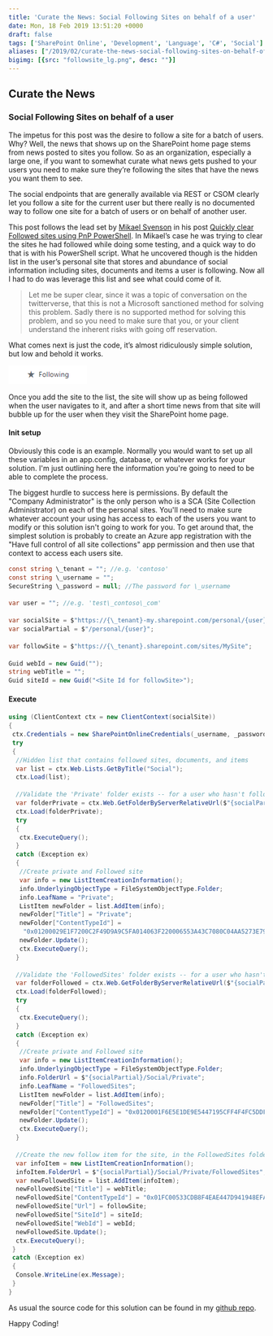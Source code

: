 ```yaml
---
title: 'Curate the News: Social Following Sites on behalf of a user'
date: Mon, 18 Feb 2019 13:51:20 +0000
draft: false
tags: ['SharePoint Online', 'Development', 'Language', 'C#', 'Social']
aliases: ["/2019/02/curate-the-news-social-following-sites-on-behalf-of-a-user/"]
bigimg: [{src: "followsite_lg.png", desc: ""}]
---
```


## Curate the News

### Social Following Sites on behalf of a user

The impetus for this post was the desire to follow a site for a batch of users. Why? Well, the news that shows up on the SharePoint home page stems from news posted to sites you follow. So as an organization, especially a large one, if you want to somewhat curate what news gets pushed to your users you need to make sure they’re following the sites that have the news you want them to see.

The social endpoints that are generally available via REST or CSOM clearly let you follow a site for the current user but there really is no documented way to follow one site for a batch of users or on behalf of another user.

This post follows the lead set by [Mikael Svenson](https://twitter.com/mikaelsvenson) in his post [Quickly clear Followed sites using PnP PowerShell](https://www.techmikael.com/2018/05/quickly-clear-followed-sites-using-pnp.html). In Mikael’s case he was trying to clear the sites he had followed while doing some testing, and a quick way to do that is with his PowerShell script. What he uncovered though is the hidden list in the user’s personal site that stores and abundance of social information including sites, documents and items a user is following. Now all I had to do was leverage this list and see what could come of it.

>Let me be super clear, since it was a topic of conversation on the twitterverse, that this is not a Microsoft sanctioned method for solving this problem. Sadly there is no supported method for solving this problem, and so you need to make sure that you, or your client understand the inherent risks with going off reservation.

What comes next is just the code, it’s almost ridiculously simple solution, but low and behold it works.

![FollowSite](FollowSite.png)

Once you add the site to the list, the site will show up as being followed when the user navigates to it, and after a short time news from that site will bubble up for the user when they visit the SharePoint home page.

#### Init setup

Obviously this code is an example. Normally you would want to set up all these variables in an app.config, database, or whatever works for your solution. I'm just outlining here the information you're going to need to be able to complete the process.

The biggest hurdle to success here is permissions. By default the "Company Administrator" is the only person who is a SCA (Site Collection Administrator) on each of the personal sites. You'll need to make sure whatever account your using has access to each of the users you want to modify or this solution isn't going to work for you. To get around that, the simplest solution is probably to create an Azure app registration with the "Have full control of all site collections" app permission and then use that context to access each users site.

```C#
const string \_tenant = ""; //e.g. 'contoso'
const string \_username = "";
SecureString \_password = null; //The password for \_username

var user = ""; //e.g. 'test\_contoso\_com'

var socialSite = $"https://{\_tenant}-my.sharepoint.com/personal/{user}";
var socialPartial = $"/personal/{user}";

var followSite = $"https://{\_tenant}.sharepoint.com/sites/MySite";

Guid webId = new Guid("");
string webTitle = "";
Guid siteId = new Guid("<Site Id for followSite>");
```

#### Execute

```C#
using (ClientContext ctx = new ClientContext(socialSite))
{
 ctx.Credentials = new SharePointOnlineCredentials(_username, _password);
 try
 {
  //Hidden list that contains followed sites, documents, and items
  var list = ctx.Web.Lists.GetByTitle("Social");
  ctx.Load(list);

  //Validate the 'Private' folder exists -- for a user who hasn't followed anything it will not be there.
  var folderPrivate = ctx.Web.GetFolderByServerRelativeUrl($"{socialPartial}/Social/Private");
  ctx.Load(folderPrivate);
  try
  {
   ctx.ExecuteQuery();
  }
  catch (Exception ex)
  {
   //Create private and Followed site
   var info = new ListItemCreationInformation();
   info.UnderlyingObjectType = FileSystemObjectType.Folder;
   info.LeafName = "Private";
   ListItem newFolder = list.AddItem(info);
   newFolder["Title"] = "Private";
   newFolder["ContentTypeId"] =
    "0x01200029E1F7200C2F49D9A9C5FA014063F220006553A43C7080C04AA5273E7978D8913D";
   newFolder.Update();
   ctx.ExecuteQuery();
  }

  //Validate the 'FollowedSites' folder exists -- for a user who hasn't followed anything it will not be there.
  var folderFollowed = ctx.Web.GetFolderByServerRelativeUrl($"{socialPartial}/Social/Private/FollowedSites");
  ctx.Load(folderFollowed);
  try
  {
   ctx.ExecuteQuery();
  }
  catch (Exception ex)
  {
   //Create private and Followed site
   var info = new ListItemCreationInformation();
   info.UnderlyingObjectType = FileSystemObjectType.Folder;
   info.FolderUrl = $"{socialPartial}/Social/Private";
   info.LeafName = "FollowedSites";
   ListItem newFolder = list.AddItem(info);
   newFolder["Title"] = "FollowedSites";
   newFolder["ContentTypeId"] = "0x0120001F6E5E1DE9E5447195CFF4F4FC5DDF5B00545FD50747B4D748AA2F22CD9D0BCB5E";
   newFolder.Update();
   ctx.ExecuteQuery();
  }

  //Create the new follow item for the site, in the FollowedSites folder.
  var infoItem = new ListItemCreationInformation();
  infoItem.FolderUrl = $"{socialPartial}/Social/Private/FollowedSites";
  var newFollowedSite = list.AddItem(infoItem);
  newFollowedSite["Title"] = webTitle;
  newFollowedSite["ContentTypeId"] = "0x01FC00533CDB8F4EAE447D941948EFAE32BFD500D2687BB5643C16498964AD0C58FBA2F3";
  newFollowedSite["Url"] = followSite;
  newFollowedSite["SiteId"] = siteId;
  newFollowedSite["WebId"] = webId;
  newFollowedSite.Update();
  ctx.ExecuteQuery();
 }
 catch (Exception ex)
 {
  Console.WriteLine(ex.Message);
 }
}
```

As usual the source code for this solution can be found in my [github repo](https://github.com/juliemturner/Public-Samples).

Happy Coding!
